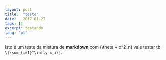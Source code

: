 ```yaml
---
layout: post
title:  "teste"
date:   2017-01-27
tags: []
excerpt: testando
lang: "pt"
---
```

isto é um teste da mistura de __markdown__ com <span>\(\theta + x^2_n\)</span> vale testar tb `\[\sum_{i=1}^\infty x_i\]`. 
